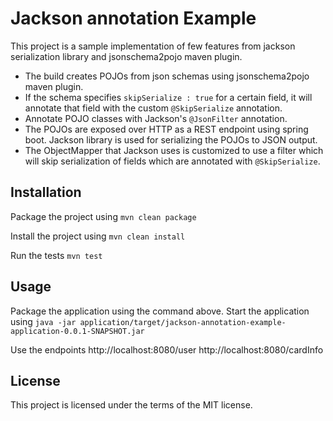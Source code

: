 # Jackson annotation Example

This project is a sample implementation of few features from jackson serialization library and jsonschema2pojo maven plugin.

* The build creates POJOs from json schemas using jsonschema2pojo maven plugin. 
* If the schema specifies `skipSerialize : true` for a certain field, it will annotate that field with the custom `@SkipSerialize` annotation.
* Annotate POJO classes with Jackson's `@JsonFilter` annotation.
* The POJOs are exposed over HTTP as a REST endpoint using spring boot. Jackson library is used for serializing the POJOs to JSON output.
* The ObjectMapper that Jackson uses is customized to use a filter which will skip serialization of fields which are annotated with `@SkipSerialize`.

## Installation

Package the project using
`mvn clean package`

Install the project using
`mvn clean install`

Run the tests
`mvn test`

## Usage

Package the application using the command above.
Start the application using
`java -jar application/target/jackson-annotation-example-application-0.0.1-SNAPSHOT.jar`

Use the endpoints
http://localhost:8080/user
http://localhost:8080/cardInfo

## License

This project is licensed under the terms of the MIT license.
